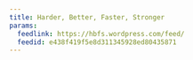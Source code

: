 ```yaml
---
title: Harder, Better, Faster, Stronger
params:
  feedlink: https://hbfs.wordpress.com/feed/
  feedid: e438f419f5e8d311345928ed80435871
---
```

